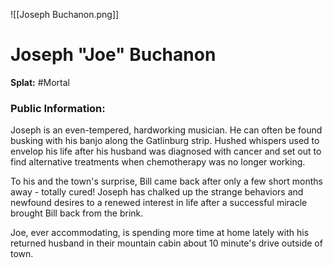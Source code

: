 ![[Joseph Buchanon.png]]
# Joseph "Joe" Buchanon
**Splat:** #Mortal   

### Public Information:  
Joseph is an even-tempered, hardworking musician. He can often be found busking with his banjo along the Gatlinburg strip. Hushed whispers used to envelop his life after his husband was diagnosed with cancer and set out to find alternative treatments when chemotherapy was no longer working.

To his and the town's surprise, Bill came back after only a few short months away - totally cured! Joseph has chalked up the strange behaviors and newfound desires to a renewed interest in life after a successful miracle brought Bill back from the brink.

Joe, ever accommodating, is spending more time at home lately with his returned husband in their mountain cabin about 10 minute's drive outside of town.